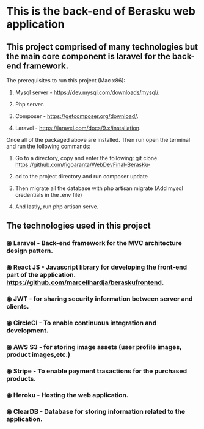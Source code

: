 # This is the back-end of Berasku web application

## This project comprised of many technologies but the main core component is laravel for the back-end framework.

The prerequisites to run this project (Mac x86):
1. Mysql server - https://dev.mysql.com/downloads/mysql/.

2. Php server.

3. Composer - https://getcomposer.org/download/.

4. Laravel - https://laravel.com/docs/9.x/installation.

Once all of the packaged above are installed. Then run open the terminal and run the following commands:

1. Go to a directory, copy and enter the following: git clone https://github.com/figoaranta/WebDevFinal-BerasKu-

2. cd to the project directory and run composer update

3. Then migrate all the database with php artisan migrate (Add mysql credentials in the .env file)

4. And lastly, run php artisan serve.

## The technologies used in this project

###     ◉ Laravel - Back-end framework for the MVC architecture design pattern.

###     ◉ React JS - Javascript library for developing the front-end part of the application. https://github.com/marcellhardja/beraskufrontend.

###     ◉ JWT - for sharing security information between server and clients. 

###     ◉ CircleCI - To enable continuous integration and development.

###     ◉ AWS S3 - for storing image assets (user profile images, product images,etc.)

###     ◉ Stripe - To enable payment trasactions for the purchased products.

###     ◉ Heroku - Hosting the web application.

###     ◉ ClearDB - Database for storing information related to the application.

